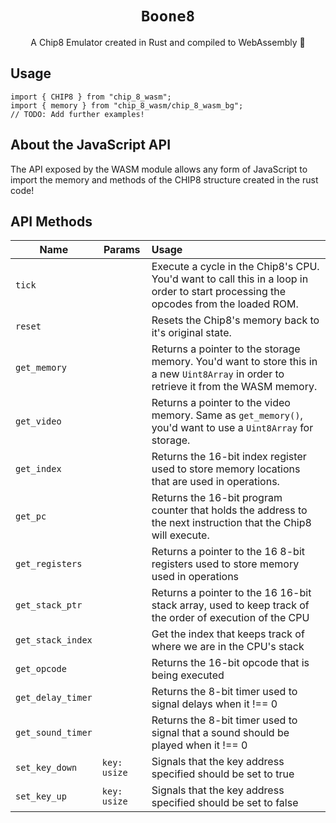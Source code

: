 
<div align="center">
<h1><code>Boone8</code></h1>
A Chip8 Emulator created in Rust and compiled to WebAssembly 🦀
</div>

## Usage

```
import { CHIP8 } from "chip_8_wasm";
import { memory } from "chip_8_wasm/chip_8_wasm_bg";
// TODO: Add further examples!
```

## About the JavaScript API

The API exposed by the WASM module allows any form of JavaScript to import the
memory and methods of the CHIP8 structure created in the rust code!

## API Methods
| Name | Params | Usage |
|---|---|:---|
|```tick```||Execute a cycle in the Chip8's CPU. You'd want to call this in a loop in order to start processing the opcodes from the loaded ROM.|
|```reset```||Resets the Chip8's memory back to it's original state.|
|```get_memory```||Returns a pointer to the storage memory. You'd want to store this in a new ```Uint8Array``` in order to retrieve it from the WASM memory.
|```get_video```||Returns a pointer to the video memory. Same as ```get_memory()```, you'd want to use a ```Uint8Array``` for storage.|
|```get_index```||Returns the 16-bit index register used to store memory locations that are used in operations.|
|```get_pc```||Returns the 16-bit program counter that holds the address to the next instruction that the Chip8 will execute.|
|```get_registers```||Returns a pointer to the 16 8-bit registers used to store memory used in operations|
|```get_stack_ptr```||Returns a pointer to the 16 16-bit stack array, used to keep track of the order of execution of the CPU|
|```get_stack_index```||Get the index that keeps track of where we are in the CPU's stack|
|```get_opcode```||Returns the 16-bit opcode that is being executed|
|```get_delay_timer```||Returns the 8-bit timer used to signal delays when it !== 0|
|```get_sound_timer```||Returns the 8-bit timer used to signal that a sound should be played when it !== 0|
|```set_key_down```|```key: usize```|Signals that the key address specified should be set to true| 
|```set_key_up```|```key: usize```|Signals that the key address specified should be set to false| 
